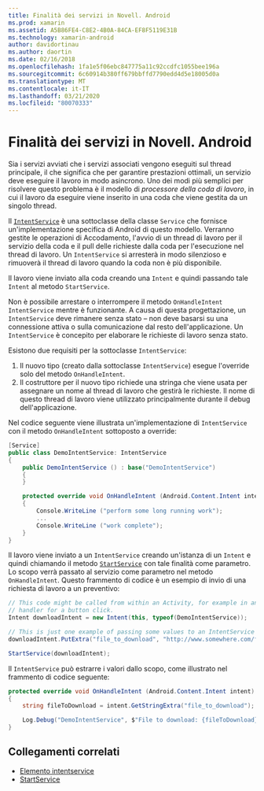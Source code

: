 ```yaml
---
title: Finalità dei servizi in Novell. Android
ms.prod: xamarin
ms.assetid: A5B86FE4-C8E2-4B0A-84CA-EF8F5119E31B
ms.technology: xamarin-android
author: davidortinau
ms.author: daortin
ms.date: 02/16/2018
ms.openlocfilehash: 1fa1e5f06ebc847775a11c92ccdfc1055bee196a
ms.sourcegitcommit: 6c60914b380ff679bbffd7790edd4d5e18005d0a
ms.translationtype: MT
ms.contentlocale: it-IT
ms.lasthandoff: 03/21/2020
ms.locfileid: "80070333"
---
```

# <a name="intent-services-in-xamarinandroid"></a>Finalità dei servizi in Novell. Android

Sia i servizi avviati che i servizi associati vengono eseguiti sul thread principale, il che significa che per garantire prestazioni ottimali, un servizio deve eseguire il lavoro in modo asincrono. Uno dei modi più semplici per risolvere questo problema è il modello di _processore della coda di lavoro_, in cui il lavoro da eseguire viene inserito in una coda che viene gestita da un singolo thread.

Il [`IntentService`](xref:Android.App.IntentService) è una sottoclasse della classe `Service` che fornisce un'implementazione specifica di Android di questo modello. Verranno gestite le operazioni di Accodamento, l'avvio di un thread di lavoro per il servizio della coda e il pull delle richieste dalla coda per l'esecuzione nel thread di lavoro. Un `IntentService` si arresterà in modo silenzioso e rimuoverà il thread di lavoro quando la coda non è più disponibile.

Il lavoro viene inviato alla coda creando una `Intent` e quindi passando tale `Intent` al metodo `StartService`.

Non è possibile arrestare o interrompere il metodo `OnHandleIntent` `IntentService` mentre è funzionante. A causa di questa progettazione, un `IntentService` deve rimanere senza stato &ndash; non deve basarsi su una connessione attiva o sulla comunicazione dal resto dell'applicazione. Un `IntentService` è concepito per elaborare le richieste di lavoro senza stato.

Esistono due requisiti per la sottoclasse `IntentService`:

1. Il nuovo tipo (creato dalla sottoclasse `IntentService`) esegue l'override solo del metodo `OnHandleIntent`.
2. Il costruttore per il nuovo tipo richiede una stringa che viene usata per assegnare un nome al thread di lavoro che gestirà le richieste. Il nome di questo thread di lavoro viene utilizzato principalmente durante il debug dell'applicazione.

Nel codice seguente viene illustrata un'implementazione di `IntentService` con il metodo `OnHandleIntent` sottoposto a override:

```csharp
[Service]
public class DemoIntentService: IntentService
{
    public DemoIntentService () : base("DemoIntentService")
    {
    }

    protected override void OnHandleIntent (Android.Content.Intent intent)
    {
        Console.WriteLine ("perform some long running work");
        ...
        Console.WriteLine ("work complete");
    }
}
```

Il lavoro viene inviato a un `IntentService` creando un'istanza di un `Intent` e quindi chiamando il metodo [`StartService`](xref:Android.Content.Context.StartService*) con tale finalità come parametro. Lo scopo verrà passato al servizio come parametro nel metodo `OnHandleIntent`. Questo frammento di codice è un esempio di invio di una richiesta di lavoro a un preventivo: 

```csharp
// This code might be called from within an Activity, for example in an event
// handler for a button click.
Intent downloadIntent = new Intent(this, typeof(DemoIntentService));

// This is just one example of passing some values to an IntentService via the Intent:
downloadIntent.PutExtra("file_to_download", "http://www.somewhere.com/file/to/download.zip");

StartService(downloadIntent);
```

Il `IntentService` può estrarre i valori dallo scopo, come illustrato nel frammento di codice seguente:  

```csharp
protected override void OnHandleIntent (Android.Content.Intent intent)
{
    string fileToDownload = intent.GetStringExtra("file_to_download");

    Log.Debug("DemoIntentService", $"File to download: {fileToDownload}.");
}
```

## <a name="related-links"></a>Collegamenti correlati

- [Elemento intentservice](xref:Android.App.IntentService)
- [StartService](xref:Android.Content.Context.StartService*)
